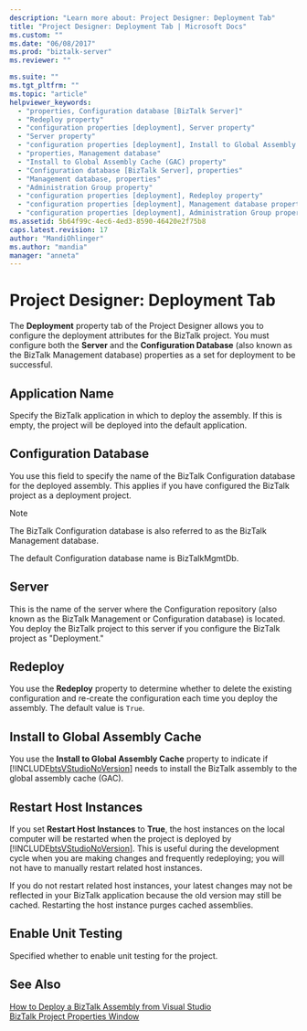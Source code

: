 ```yaml
---
description: "Learn more about: Project Designer: Deployment Tab"
title: "Project Designer: Deployment Tab | Microsoft Docs"
ms.custom: ""
ms.date: "06/08/2017"
ms.prod: "biztalk-server"
ms.reviewer: ""

ms.suite: ""
ms.tgt_pltfrm: ""
ms.topic: "article"
helpviewer_keywords: 
  - "properties, Configuration database [BizTalk Server]"
  - "Redeploy property"
  - "configuration properties [deployment], Server property"
  - "Server property"
  - "configuration properties [deployment], Install to Global Assembly Cache (GAC) property"
  - "properties, Management database"
  - "Install to Global Assembly Cache (GAC) property"
  - "Configuration database [BizTalk Server], properties"
  - "Management database, properties"
  - "Administration Group property"
  - "configuration properties [deployment], Redeploy property"
  - "configuration properties [deployment], Management database property"
  - "configuration properties [deployment], Administration Group property"
ms.assetid: 5b64f99c-4ec6-4ed3-8590-46420e2f75b8
caps.latest.revision: 17
author: "MandiOhlinger"
ms.author: "mandia"
manager: "anneta"
---
```

# Project Designer: Deployment Tab
The **Deployment** property tab of the Project Designer allows you to configure the deployment attributes for the BizTalk project. You must configure both the **Server** and the **Configuration Database** (also known as the BizTalk Management database) properties as a set for deployment to be successful.  
  
## Application Name  
 Specify the BizTalk application in which to deploy the assembly. If this is empty, the project will be deployed into the default application.  
  
## Configuration Database  
 You use this field to specify the name of the BizTalk Configuration database for the deployed assembly. This applies if you have configured the BizTalk project as a deployment project.  
  
> [!NOTE]
>  The BizTalk Configuration database is also referred to as the BizTalk Management database.  
  
 The default Configuration database name is BizTalkMgmtDb.  
  
## Server  
 This is the name of the server where the Configuration repository (also known as the BizTalk Management or Configuration database) is located. You deploy the BizTalk project to this server if you configure the BizTalk project as "Deployment."  
  
## Redeploy  
 You use the **Redeploy** property to determine whether to delete the existing configuration and re-create the configuration each time you deploy the assembly. The default value is `True`.  
  
## Install to Global Assembly Cache  
 You use the **Install to Global Assembly Cache** property to indicate if [!INCLUDE[btsVStudioNoVersion](../includes/btsvstudionoversion-md.md)] needs to install the BizTalk assembly to the global assembly cache (GAC).  
  
## Restart Host Instances  
 If you set **Restart Host Instances** to **True**, the host instances on the local computer will be restarted when the project is deployed by [!INCLUDE[btsVStudioNoVersion](../includes/btsvstudionoversion-md.md)]. This is useful during the development cycle when you are making changes and frequently redeploying; you will not have to manually restart related host instances.  
  
 If you do not restart related host instances, your latest changes may not be reflected in your BizTalk application because the old version may still be cached. Restarting the host instance purges cached assemblies.  
  
## Enable Unit Testing  
 Specified whether to enable unit testing for the project.  
  
## See Also  
 [How to Deploy a BizTalk Assembly from Visual Studio](../core/how-to-deploy-a-biztalk-assembly-from-visual-studio.md)   
 [BizTalk Project Properties Window](../core/biztalk-project-properties-window.md)

